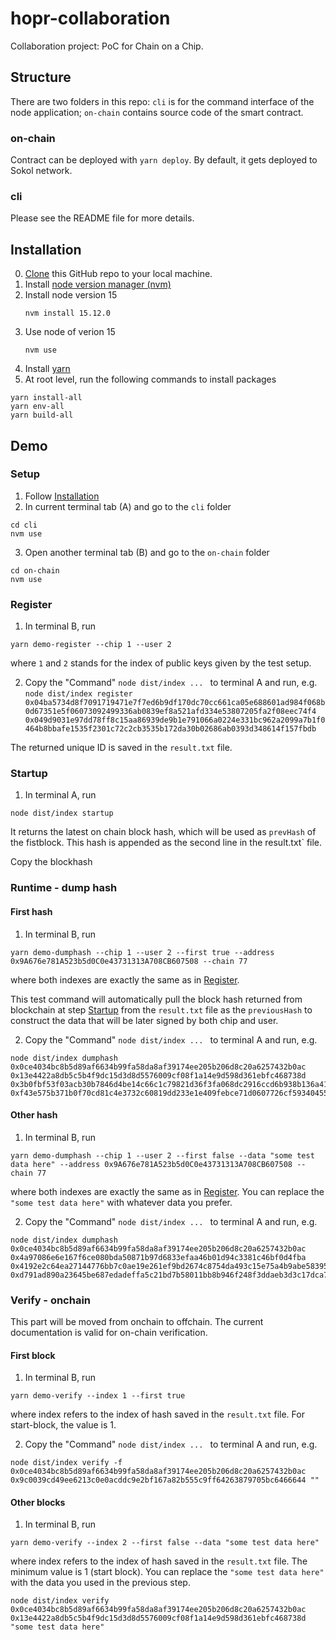 # hopr-collaboration

Collaboration project: PoC for Chain on a Chip.

## Structure
There are two folders in this repo: `cli` is for the command interface of the node application; `on-chain` contains source code of the smart contract.
### on-chain
Contract can be deployed with `yarn deploy`. By default, it gets deployed to Sokol network.

### cli
Please see the README file for more details.

## Installation
0. [Clone](https://docs.github.com/en/github/creating-cloning-and-archiving-repositories/cloning-a-repository) this GitHub repo to your local machine. 
1. Install [node version manager (nvm)](https://github.com/nvm-sh/nvm)
2. Install node version 15 
    ```
    nvm install 15.12.0
    ```
3. Use node of verion 15 
    ```
    nvm use
    ```
4. Install [yarn](https://yarnpkg.com/lang/en/docs/install/)
5. At root level, run the following commands to install packages
```
yarn install-all
yarn env-all
yarn build-all
```

## Demo
### Setup
1. Follow [Installation](##Installation)
2. In current terminal tab (A) and go to the `cli` folder
```
cd cli
nvm use
```
3. Open another terminal tab (B) and go to the `on-chain` folder
```
cd on-chain
nvm use
```
### Register
1. In terminal B, run 
```
yarn demo-register --chip 1 --user 2
```
where `1` and `2` stands for the index of public keys given by the test setup. 

2. Copy the "Command" `node dist/index ... ` to terminal A and run, e.g.
`node dist/index register 0x04ba5734d8f7091719471e7f7ed6b9df170dc70cc661ca05e688601ad984f068b0d67351e5f06073092499336ab0839ef8a521afd334e53807205fa2f08eec74f4 0x049d9031e97dd78ff8c15aa86939de9b1e791066a0224e331bc962a2099a7b1f0464b8bbafe1535f2301c72c2cb3535b172da30b02686ab0393d348614f157fbdb`

The returned unique ID is saved in the `result.txt` file.

### Startup
1. In terminal A, run
```
node dist/index startup
```
It returns the latest on chain block hash, which will be used as `prevHash` of the fistblock. This hash is appended as the second line in the result.txt` file. 

Copy the blockhash

### Runtime - dump hash
#### First hash 
1. In terminal B, run
```
yarn demo-dumphash --chip 1 --user 2 --first true --address 0x9A676e781A523b5d0C0e43731313A708CB607508 --chain 77
```
where both indexes are exactly the same as in [Register](###Register).

This test command will automatically pull the block hash returned from blockchain at step [Startup](###Startup) from the `result.txt` file as the `previousHash` to construct the data that will be later signed by both chip and user.

2. Copy the "Command" `node dist/index ... ` to terminal A and run, e.g.
```
node dist/index dumphash 0x0ce4034bc8b5d89af6634b99fa58da8af39174ee205b206d8c20a6257432b0ac 0x13e4422a8db5c5b4f9dc15d3d8d5576009cf08f1a14e9d598d361ebfc468738d 0x3b0fbf53f03acb30b7846d4be14c66c1c79821d36f3fa068dc2916ccd6b938b136a41c7e581bf5e478640a96df9a7855185b9751ef9d5b92df630a9fbbe2fdb81b 0xf43e575b371b0f70cd81c4e3732c60819dd233e1e409febce71d0607726cf59340455ceb20118b5964f7a45443c15fc5a5ed2bbf2a7962faf4be85e4a6b9c0d41c
```
#### Other hash 
1. In terminal B, run
```
yarn demo-dumphash --chip 1 --user 2 --first false --data "some test data here" --address 0x9A676e781A523b5d0C0e43731313A708CB607508 --chain 77
```
where both indexes are exactly the same as in [Register](###Register).
You can replace the `"some test data here"` with whatever data you prefer.

2. Copy the "Command" `node dist/index ... ` to terminal A and run, e.g.
```
node dist/index dumphash 0x0ce4034bc8b5d89af6634b99fa58da8af39174ee205b206d8c20a6257432b0ac 0x4a97086e6e167f6ce080bda50871b97d6833efaa46b01d94c3381c46bf0d4fba 0x4192e2c64ea27144776bb7c0ae19e261ef9bd2674c8754da493c15e75a4b9abe5839537b6192bae2f02abf63554d7c47b77a609b9c3da20177e4d6a5eba98adb1c 0xd791ad890a23645be687edadeffa5c21bd7b58011bb8b946f248f3ddaeb3d3c17dca75460fdd67e275e80169b695cb2b198aa00485988fdfc8f334db6ab4da521b
```

### Verify - onchain
This part will be moved from onchain to offchain. The current documentation is valid for on-chain verification. 

#### First block
1. In terminal B, run
```
yarn demo-verify --index 1 --first true
```
where index refers to the index of hash saved in the `result.txt` file. For start-block, the value is 1.

2. Copy the "Command" `node dist/index ... ` to terminal A and run, e.g.
```
node dist/index verify -f 0x0ce4034bc8b5d89af6634b99fa58da8af39174ee205b206d8c20a6257432b0ac 0x9c0039cd49ee6213c0e0acddc9e2bf167a82b555c9ff64263879705bc6466644 ""
```
#### Other blocks
1. In terminal B, run
```
yarn demo-verify --index 2 --first false --data "some test data here"
```

where index refers to the index of hash saved in the `result.txt` file. The minimum value is 1 (start block).
You can replace the `"some test data here"` with the data you used in the previous step.
```
node dist/index verify  0x0ce4034bc8b5d89af6634b99fa58da8af39174ee205b206d8c20a6257432b0ac 0x13e4422a8db5c5b4f9dc15d3d8d5576009cf08f1a14e9d598d361ebfc468738d "some test data here"
```
